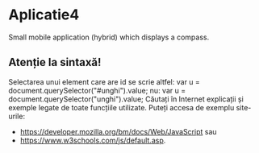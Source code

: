 # Aplicatie4
Small mobile application (hybrid) which displays a compass.

## Atenție la sintaxă! 
Selectarea unui element care are id se scrie altfel:
var u = document.querySelector("#unghi").value;
nu:
var u = document.querySelector("unghi").value;
Căutați în Internet explicații și exemple legate de toate funcțiile utilizate. Puteți accesa de exemplu site-urile:
* https://developer.mozilla.org/bm/docs/Web/JavaScript sau 
* https://www.w3schools.com/js/default.asp.
